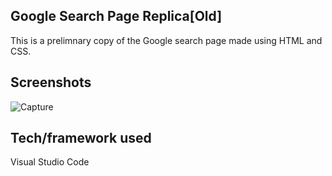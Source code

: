 ## Google Search Page Replica[Old]
This is a prelimnary copy of the Google search page made using HTML and CSS.

 
## Screenshots
![Capture](https://user-images.githubusercontent.com/47426594/93667613-f4640e80-faa4-11ea-9210-633a202e97fe.PNG)


## Tech/framework used
Visual Studio Code

